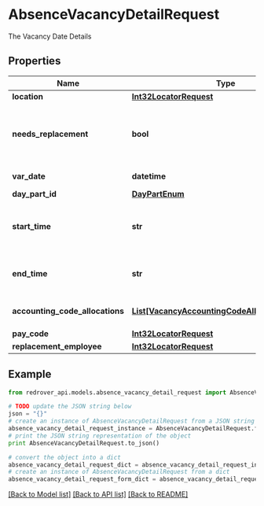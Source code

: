 # AbsenceVacancyDetailRequest

The Vacancy Date Details

## Properties

Name | Type | Description | Notes
------------ | ------------- | ------------- | -------------
**location** | [**Int32LocatorRequest**](Int32LocatorRequest.md) |  | [optional] 
**needs_replacement** | **bool** | If this Vacancy needs to be open for a Substitute to fill | [optional] 
**var_date** | **datetime** | The Date of this Detail | [optional] 
**day_part_id** | [**DayPartEnum**](DayPartEnum.md) |  | [optional] 
**start_time** | **str** | The time of day this Vacancy Detail begins | [optional] 
**end_time** | **str** | The time of day this Vacancy Detail ends | [optional] 
**accounting_code_allocations** | [**List[VacancyAccountingCodeAllocationRequest]**](VacancyAccountingCodeAllocationRequest.md) | Accounting code allocations | [optional] 
**pay_code** | [**Int32LocatorRequest**](Int32LocatorRequest.md) |  | [optional] 
**replacement_employee** | [**Int32LocatorRequest**](Int32LocatorRequest.md) |  | [optional] 

## Example

```python
from redrover_api.models.absence_vacancy_detail_request import AbsenceVacancyDetailRequest

# TODO update the JSON string below
json = "{}"
# create an instance of AbsenceVacancyDetailRequest from a JSON string
absence_vacancy_detail_request_instance = AbsenceVacancyDetailRequest.from_json(json)
# print the JSON string representation of the object
print AbsenceVacancyDetailRequest.to_json()

# convert the object into a dict
absence_vacancy_detail_request_dict = absence_vacancy_detail_request_instance.to_dict()
# create an instance of AbsenceVacancyDetailRequest from a dict
absence_vacancy_detail_request_form_dict = absence_vacancy_detail_request.from_dict(absence_vacancy_detail_request_dict)
```
[[Back to Model list]](../README.md#documentation-for-models) [[Back to API list]](../README.md#documentation-for-api-endpoints) [[Back to README]](../README.md)


